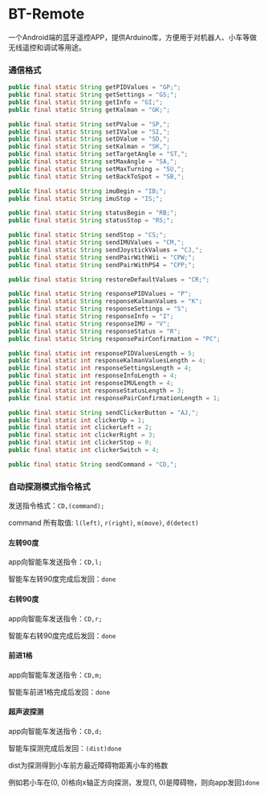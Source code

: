 # BT-Remote
一个Android端的蓝牙遥控APP，提供Arduino库，方便用于对机器人、小车等做无线遥控和调试等用途。



### 通信格式

```java
public final static String getPIDValues = "GP;";
public final static String getSettings = "GS;";
public final static String getInfo = "GI;";
public final static String getKalman = "GK;";

public final static String setPValue = "SP,";
public final static String setIValue = "SI,";
public final static String setDValue = "SD,";
public final static String setKalman = "SK,";
public final static String setTargetAngle = "ST,";
public final static String setMaxAngle = "SA,";
public final static String setMaxTurning = "SU,";
public final static String setBackToSpot = "SB,";

public final static String imuBegin = "IB;";
public final static String imuStop = "IS;";

public final static String statusBegin = "RB;";
public final static String statusStop = "RS;";

public final static String sendStop = "CS;";
public final static String sendIMUValues = "CM,";
public final static String sendJoystickValues = "CJ,";
public final static String sendPairWithWii = "CPW;";
public final static String sendPairWithPS4 = "CPP;";

public final static String restoreDefaultValues = "CR;";

public final static String responsePIDValues = "P";
public final static String responseKalmanValues = "K";
public final static String responseSettings = "S";
public final static String responseInfo = "I";
public final static String responseIMU = "V";
public final static String responseStatus = "R";
public final static String responsePairConfirmation = "PC";

public final static int responsePIDValuesLength = 5;
public final static int responseKalmanValuesLength = 4;
public final static int responseSettingsLength = 4;
public final static int responseInfoLength = 4;
public final static int responseIMULength = 4;
public final static int responseStatusLength = 3;
public final static int responsePairConfirmationLength = 1;

public final static String sendClickerButton = "AJ,";
public final static int clickerUp = 1;
public final static int clickerLeft = 2;
public final static int clickerRight = 3;
public final static int clickerStop = 0;
public final static int clickerSwitch = 4;

public final static String sendCommand = "CD,";

```

### 自动探测模式指令格式

发送指令格式：`CD,(command);`

command 所有取值: `l(left)`, `r(right)`, `m(move)`, `d(detect)`

#### 左转90度

app向智能车发送指令：`CD,l;`

智能车左转90度完成后发回：`done`

#### 右转90度

app向智能车发送指令：`CD,r;`

智能车右转90度完成后发回：`done`

#### 前进1格

app向智能车发送指令：`CD,m;`

智能车前进1格完成后发回：`done`

#### 超声波探测

app向智能车发送指令：`CD,d;`

智能车探测完成后发回：`(dist)done`

dist为探测得到小车前方最近障碍物距离小车的格数

例如若小车在(0, 0)格向x轴正方向探测，发现(1, 0)是障碍物，则向app发回`1done`
